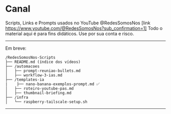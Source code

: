 # Canal
Scripts, Links e Prompts usados no YouTube @RedesSomosNos [link https://www.youtube.com/@RedesSomosNos?sub_confirmation=1]
Todo o material aqui é para fins didáticos. Use por sua conta e risco.

---

Em breve:

```
/RedesSomosNos-Scripts
├── README.md (índice dos vídeos)
├── /automacoes
│   ├── prompt-reuniao-bullets.md
│   ├── workflow-3-ias.md
├── /templates-ia
|    ├── nano-banana-exemplos-prompt.md ✅
│   ├── roteiro-youtube-pas.md
│   ├── thumbnail-briefing.md
├── /infra
│   └── raspberry-tailscale-setup.sh
```

---
